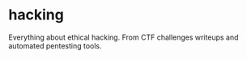 # hacking
Everything about ethical hacking. From CTF challenges writeups and automated pentesting tools.
